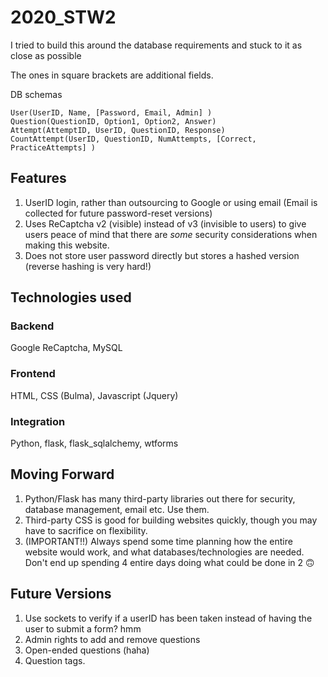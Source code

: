 # 2020_STW2

I tried to build this around the database requirements and stuck to it as close as possible

The ones in square brackets are additional fields.

DB schemas
```
User(UserID, Name, [Password, Email, Admin] )
Question(QuestionID, Option1, Option2, Answer)
Attempt(AttemptID, UserID, QuestionID, Response)
CountAttempt(UserID, QuestionID, NumAttempts, [Correct, PracticeAttempts] )
```

## Features
1. UserID login, rather than outsourcing to Google or using email (Email is collected for future password-reset versions)
2. Uses ReCaptcha v2 (visible) instead of v3 (invisible to users) to give users peace of mind that there are _some_ security considerations when making this website.
3. Does not store user password directly but stores a hashed version (reverse hashing is very hard!)

## Technologies used

### Backend
Google ReCaptcha, MySQL

### Frontend
HTML, CSS (Bulma), Javascript (Jquery)

### Integration
Python, flask, flask_sqlalchemy, wtforms

## Moving Forward

1. Python/Flask has many third-party libraries out there for security, database management, email etc. Use them.
2. Third-party CSS is good for building websites quickly, though you may have to sacrifice on flexibility.
3. (IMPORTANT!!) Always spend some time planning how the entire website would work, and what databases/technologies are needed. Don't end up spending 4 entire days doing what could be done in 2 🙃


## Future Versions
1. Use sockets to verify if a userID has been taken instead of having the user to submit a form? hmm
2. Admin rights to add and remove questions
3. Open-ended questions (haha)
4. Question tags.

